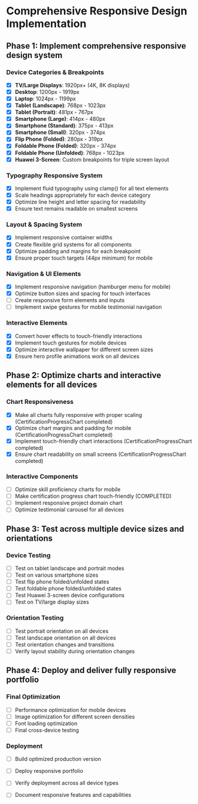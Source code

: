 # Comprehensive Responsive Design Implementation

## Phase 1: Implement comprehensive responsive design system

### Device Categories & Breakpoints
- [x] **TV/Large Displays**: 1920px+ (4K, 8K displays)
- [x] **Desktop**: 1200px - 1919px
- [x] **Laptop**: 1024px - 1199px
- [x] **Tablet (Landscape)**: 768px - 1023px
- [x] **Tablet (Portrait)**: 481px - 767px
- [x] **Smartphone (Large)**: 414px - 480px
- [x] **Smartphone (Standard)**: 375px - 413px
- [x] **Smartphone (Small)**: 320px - 374px
- [x] **Flip Phone (Folded)**: 280px - 319px
- [x] **Foldable Phone (Folded)**: 320px - 374px
- [x] **Foldable Phone (Unfolded)**: 768px - 1023px
- [x] **Huawei 3-Screen**: Custom breakpoints for triple screen layout

### Typography Responsive System
- [x] Implement fluid typography using clamp() for all text elements
- [x] Scale headings appropriately for each device category
- [x] Optimize line height and letter spacing for readability
- [x] Ensure text remains readable on smallest screens

### Layout & Spacing System
- [x] Implement responsive container widths
- [x] Create flexible grid systems for all components
- [x] Optimize padding and margins for each breakpoint
- [x] Ensure proper touch targets (44px minimum) for mobile

### Navigation & UI Elements
- [x] Implement responsive navigation (hamburger menu for mobile)
- [x] Optimize button sizes and spacing for touch interfaces
- [ ] Create responsive form elements and inputs
- [ ] Implement swipe gestures for mobile testimonial navigation

### Interactive Elements
- [x] Convert hover effects to touch-friendly interactions
- [x] Implement touch gestures for mobile devices
- [x] Optimize interactive wallpaper for different screen sizes
- [x] Ensure hero profile animations work on all devices

## Phase 2: Optimize charts and interactive elements for all devices

### Chart Responsiveness
- [x] Make all charts fully responsive with proper scaling (CertificationProgressChart completed)
- [x] Optimize chart margins and padding for mobile (CertificationProgressChart completed)
- [x] Implement touch-friendly chart interactions (CertificationProgressChart completed)
- [x] Ensure chart readability on small screens (CertificationProgressChart completed)

### Interactive Components
- [ ] Optimize skill proficiency charts for mobile
- [ ] Make certification progress chart touch-friendly (COMPLETED)
- [ ] Implement responsive project domain chart
- [ ] Optimize testimonial carousel for all devices

## Phase 3: Test across multiple device sizes and orientations

### Device Testing
- [ ] Test on tablet landscape and portrait modes
- [ ] Test on various smartphone sizes
- [ ] Test flip phone folded/unfolded states
- [ ] Test foldable phone folded/unfolded states
- [ ] Test Huawei 3-screen device configurations
- [ ] Test on TV/large display sizes

### Orientation Testing
- [ ] Test portrait orientation on all devices
- [ ] Test landscape orientation on all devices
- [ ] Test orientation changes and transitions
- [ ] Verify layout stability during orientation changes

## Phase 4: Deploy and deliver fully responsive portfolio

### Final Optimization
- [ ] Performance optimization for mobile devices
- [ ] Image optimization for different screen densities
- [ ] Font loading optimization
- [ ] Final cross-device testing

### Deployment
- [ ] Build optimized production version
- [ ] Deploy responsive portfolio
- [ ] Verify deployment across all device types
- [ ] Document responsive features and capabilities

